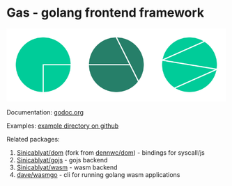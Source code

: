 # Gas - golang frontend framework

![Gas logo](https://raw.githubusercontent.com/Sinicablyat/gas/master/logo.png)

Documentation: [godoc.org](https://godoc.org/github.com/Sinicablyat/gas)

Examples: [example directory on github](https://github.com/Sinicablyat/gas/blob/master/examples)

Related packages:

1. [Sinicablyat/dom](https://github.com/Sinicablyat/dom) (fork from [dennwc/dom](https://github.com/dennwc/dom)) - bindings for syscall/js
2. [Sinicablyat/gojs](https://github.com/Sinicablyat/gojs) - gojs backend
3. [Sinicablyat/wasm](https://github.com/Sinicablyat/wasm) - wasm backend
4. [dave/wasmgo](https://github.com/dave/wasmgo) - cli for running golang wasm applications
